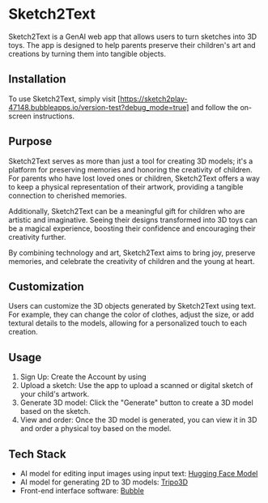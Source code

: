 # Sketch2Text

Sketch2Text is a GenAI web app that allows users to turn sketches into 3D toys. The app is designed to help parents preserve their children's art and creations by turning them into tangible objects.

## Installation

To use Sketch2Text, simply visit [https://sketch2play-47148.bubbleapps.io/version-test?debug_mode=true] and follow the on-screen instructions.

## Purpose

Sketch2Text serves as more than just a tool for creating 3D models; it's a platform for preserving memories and honoring the creativity of children. For parents who have lost loved ones or children, Sketch2Text offers a way to keep a physical representation of their artwork, providing a tangible connection to cherished memories.

Additionally, Sketch2Text can be a meaningful gift for children who are artistic and imaginative. Seeing their designs transformed into 3D toys can be a magical experience, boosting their confidence and encouraging their creativity further.

By combining technology and art, Sketch2Text aims to bring joy, preserve memories, and celebrate the creativity of children and the young at heart.

## Customization

Users can customize the 3D objects generated by Sketch2Text using text. For example, they can change the color of clothes, adjust the size, or add textural details to the models, allowing for a personalized touch to each creation.

## Usage

1. Sign Up: Create the Account by using
2. Upload a sketch: Use the app to upload a scanned or digital sketch of your child's artwork.
3. Generate 3D model: Click the "Generate" button to create a 3D model based on the sketch.
4. View and order: Once the 3D model is generated, you can view it in 3D and order a physical toy based on the model.

## Tech Stack

- AI model for editing input images using input text: [Hugging Face Model](https://huggingface.co/spaces/tsujuifu/ml-mgie)
- AI model for generating 2D to 3D models: [Tripo3D](https://www.tripo3d.ai/app)
- Front-end interface software: [Bubble](https://sketch2play-47148.bubbleapps.io/version-test?debug_mode=true)



